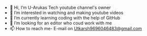 - 👋 Hi, I’m U-Arukas Tech youtube channel's owner
- 👀 I’m interested in watching and making youtube videos
- 🌱 I’m currently learning coding with the help of GitHub
- 💞️ I’m looking for an editor who coud work with me 
- 📫 How to reach me- E-mail on Utkarsh9696046483@gmail.com

<!---
Yet, I am new on youtube as well as coding so I cannot pay the editor but I would always deal with the editor and when I will start getting money, I will pay him/her off.
--->
